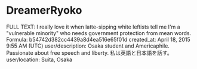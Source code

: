 # DreamerRyoko

FULL TEXT: I really love it when latte-sipping white leftists tell me I'm a "vulnerable minority" who needs government protection from mean words.
Formula: b54742d382cc4439a8d4ea516e65f01d
created_at: April 18, 2015 9:55 AM (UTC)
user/description: Osaka student and Americaphile. Passionate about free speech and liberty. 私は英語と日本語を話す。
user/location: Suita, Osaka